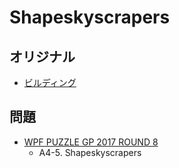 # Shapeskyscrapers

## オリジナル
- [ビルディング](skyscrapers.md)

## 問題
- [WPF PUZZLE GP 2017 ROUND 8](../questions/wpfpgp2017-8.md)
	- A4-5. Shapeskyscrapers

